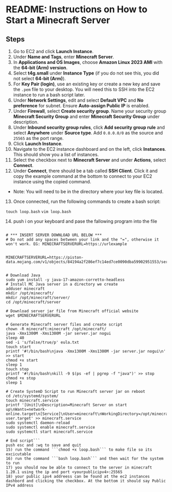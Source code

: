 # README: Instructions on How to Start a Minecraft Server

## Steps

1. Go to EC2 and click **Launch Instance**.
2. Under **Name and Tags**, enter **Minecraft Server**.
3. In **Applications and OS Images**, choose **Amazon Linux 2023 AMI** with the **64-bit (Arm) version**.
4. Select **t4g.small** under **Instance Type** (if you do not see this, you did not select **64-bit (Arm)**).
5. For **Key Pair (login)**, use an existing key or create a new key and save the `.pem` file to your desktop. You will need this to SSH into the EC2 instance to run a bash script later.
6. Under **Network Settings**, edit and select **Default VPC** and **No preference** for subnet. Ensure **Auto-assign Public IP** is enabled.
7. Under **Firewall**, select **Create security group**. Name your security group **Minecraft Security Group** and enter **Minecraft Security Group** under description.
8. Under **Inbound security group rules**, click **Add security group rule** and select **Anywhere** under **Source type**. Add `0.0.0.0/0` as the source and `25565` as the port range.
9. Click **Launch Instance**.
10. Navigate to the EC2 instance dashboard and on the left, click **Instances**. This should show you a list of instances.
11. Select the checkbox next to **Minecraft Server** and under **Actions**, select **Connect**.
12. Under **Connect**, there should be a tab called **SSH Client**. Click it and copy the example command at the bottom to connect to your EC2 instance using the copied command.
   - Note: You will need to be in the directory where your key file is located.
13. Once connected, run the following commands to create a bash script:

```touch loop.bash```
```vim loop.bash```

14) push i on your keyboard and pase the fallowing program into the file 
```#!/bin/bash

# *** INSERT SERVER DOWNLOAD URL BELOW ***
# Do not add any spaces between your link and the "=", otherwise it won't work. EG: MINECRAFTSERVERURL=https://urlexample


MINECRAFTSERVERURL=https://piston-data.mojang.com/v1/objects/84194a2f286ef7c14ed7ce0090dba59902951553/server.jar


# Download Java
sudo yum install -y java-17-amazon-corretto-headless
# Install MC Java server in a directory we create
adduser minecraft
mkdir /opt/minecraft/
mkdir /opt/minecraft/server/
cd /opt/minecraft/server

# Download server jar file from Minecraft official website
wget $MINECRAFTSERVERURL

# Generate Minecraft server files and create script
chown -R minecraft:minecraft /opt/minecraft/
java -Xmx1300M -Xms1300M -jar server.jar nogui
sleep 40
sed -i 's/false/true/p' eula.txt
touch start
printf '#!/bin/bash\njava -Xmx1300M -Xms1300M -jar server.jar nogui\n' >> start
chmod +x start
sleep 1
touch stop
printf '#!/bin/bash\nkill -9 $(ps -ef | pgrep -f "java")' >> stop
chmod +x stop
sleep 1

# Create SystemD Script to run Minecraft server jar on reboot
cd /etc/systemd/system/
touch minecraft.service
printf '[Unit]\nDescription=Minecraft Server on start up\nWants=network-online.target\n[Service]\nUser=minecraft\nWorkingDirectory=/opt/minecraft/server\nExecStart=/opt/minecraft/server/start\nStandardInput=null\n[Install]\nWantedBy=multi-user.target' >> minecraft.service
sudo systemctl daemon-reload
sudo systemctl enable minecraft.service
sudo systemctl start minecraft.service

# End script``` 
push esc and :wq to save and quit
15) run the command ```chmod +x loop.bash``` to make file so its excicutable
16) run the command ```bash loop.bash``` and then wait for the system to run
17) you should now be able to connect to the server in minecraft 1.20.1 using the ip and port <yourpublicipv4>:25565
18) your public ipv4 addreess can be found at the ec2 instances dashbord and clicking the checkbox. At the bottom it should say Public IPv4 address
